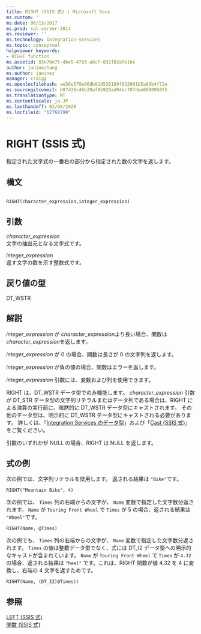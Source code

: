 ```yaml
---
title: RIGHT (SSIS 式) | Microsoft Docs
ms.custom: ''
ms.date: 06/13/2017
ms.prod: sql-server-2014
ms.reviewer: ''
ms.technology: integration-services
ms.topic: conceptual
helpviewer_keywords:
- RIGHT function
ms.assetid: 83e70e75-4be5-4783-a8cf-032f82afe16e
author: janinezhang
ms.author: janinez
manager: craigg
ms.openlocfilehash: ae56e579e96db82d538189f832001b5a80b4f72e
ms.sourcegitcommit: b87d36c46b39af8b929ad94ec707dee8800950f5
ms.translationtype: MT
ms.contentlocale: ja-JP
ms.lasthandoff: 02/08/2020
ms.locfileid: "62768798"
---
```

# <a name="right-ssis-expression"></a>RIGHT (SSIS 式)
  指定された文字式の一番右の部分から指定された数の文字を返します。  
  
## <a name="syntax"></a>構文  
  
```  
  
RIGHT(character_expression,integer_expression)  
```  
  
## <a name="arguments"></a>引数  
 *character_expression*  
 文字の抽出元となる文字式です。  
  
 *integer_expression*  
 返す文字の数を示す整数式です。  
  
## <a name="result-types"></a>戻り値の型  
 DT_WSTR  
  
## <a name="remarks"></a>解説  
 *integer_expression* が *character_expression*より長い場合、関数は *character_expression*を返します。  
  
 *integer_expression* が 0 の場合、関数は長さが 0 の文字列を返します。  
  
 *integer_expression* が負の値の場合、関数はエラーを返します。  
  
 *integer_expression* 引数には、変数および列を使用できます。  
  
 RIGHT は、DT_WSTR データ型でのみ機能します。 *character_expression* 引数が DT_STR データ型の文字列リテラルまたはデータ列である場合は、RIGHT による演算の実行前に、暗黙的に DT_WSTR データ型にキャストされます。 その他のデータ型は、明示的に DT_WSTR データ型にキャストされる必要があります。 詳しくは、「[Integration Services のデータ型](../data-flow/integration-services-data-types.md)」および「[Cast &#40;SSIS 式&#41;](cast-ssis-expression.md)」をご覧ください。  
  
 引数のいずれかが NULL の場合、RIGHT は NULL を返します。  
  
## <a name="expression-examples"></a>式の例  
 次の例では、文字列リテラルを使用します。 返される結果は `"Bike"`です。  
  
```  
RIGHT("Mountain Bike", 4)  
```  
  
 次の例では、 `Times` 列の右端からの文字が、 `Name` 変数で指定した文字数分返されます。 `Name` が `Touring Front Wheel` で `Times` が 5 の場合、返される結果は `"Wheel"`です。  
  
```  
RIGHT(Name, @Times)  
```  
  
 次の例でも、 `Times` 列の右端からの文字が、 `Name` 変数で指定した文字数分返されます。 `Times` の値は整数データ型でなく、式には DT_I2 データ型への明示的なキャストが含まれています。 `Name` が `Touring Front Wheel` で `Times` が `4.32`の場合、返される結果は `"heel"` です。これは、RIGHT 関数が値 4.32 を 4 に変換し、右端の 4 文字を返すためです。  
  
```  
RIGHT(Name, (DT_I2)@Times))  
```  
  
## <a name="see-also"></a>参照  
 [LEFT &#40;SSIS 式&#41;](left-ssis-expression.md)   
 [関数 (SSIS 式)](functions-ssis-expression.md)  
  
  
